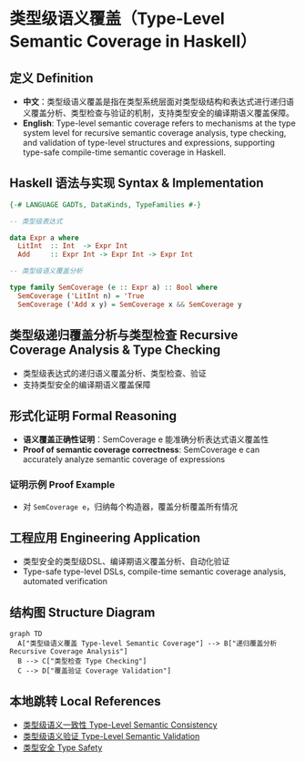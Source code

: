 # 类型级语义覆盖（Type-Level Semantic Coverage in Haskell）

## 定义 Definition

- **中文**：类型级语义覆盖是指在类型系统层面对类型级结构和表达式进行递归语义覆盖分析、类型检查与验证的机制，支持类型安全的编译期语义覆盖保障。
- **English**: Type-level semantic coverage refers to mechanisms at the type system level for recursive semantic coverage analysis, type checking, and validation of type-level structures and expressions, supporting type-safe compile-time semantic coverage in Haskell.

## Haskell 语法与实现 Syntax & Implementation

```haskell
{-# LANGUAGE GADTs, DataKinds, TypeFamilies #-}

-- 类型级表达式

data Expr a where
  LitInt  :: Int  -> Expr Int
  Add     :: Expr Int -> Expr Int -> Expr Int

-- 类型级语义覆盖分析

type family SemCoverage (e :: Expr a) :: Bool where
  SemCoverage ('LitInt n) = 'True
  SemCoverage ('Add x y) = SemCoverage x && SemCoverage y
```

## 类型级递归覆盖分析与类型检查 Recursive Coverage Analysis & Type Checking

- 类型级表达式的递归语义覆盖分析、类型检查、验证
- 支持类型安全的编译期语义覆盖保障

## 形式化证明 Formal Reasoning

- **语义覆盖正确性证明**：SemCoverage e 能准确分析表达式语义覆盖性
- **Proof of semantic coverage correctness**: SemCoverage e can accurately analyze semantic coverage of expressions

### 证明示例 Proof Example

- 对 `SemCoverage e`，归纳每个构造器，覆盖分析覆盖所有情况

## 工程应用 Engineering Application

- 类型安全的类型级DSL、编译期语义覆盖分析、自动化验证
- Type-safe type-level DSLs, compile-time semantic coverage analysis, automated verification

## 结构图 Structure Diagram

```mermaid
graph TD
  A["类型级语义覆盖 Type-level Semantic Coverage"] --> B["递归覆盖分析 Recursive Coverage Analysis"]
  B --> C["类型检查 Type Checking"]
  C --> D["覆盖验证 Coverage Validation"]
```

## 本地跳转 Local References

- [类型级语义一致性 Type-Level Semantic Consistency](../122-Type-Level-Semantic-Consistency/01-Type-Level-Semantic-Consistency-in-Haskell.md)
- [类型级语义验证 Type-Level Semantic Validation](../120-Type-Level-Semantic-Validation/01-Type-Level-Semantic-Validation-in-Haskell.md)
- [类型安全 Type Safety](../14-Type-Safety/01-Type-Safety-in-Haskell.md)
